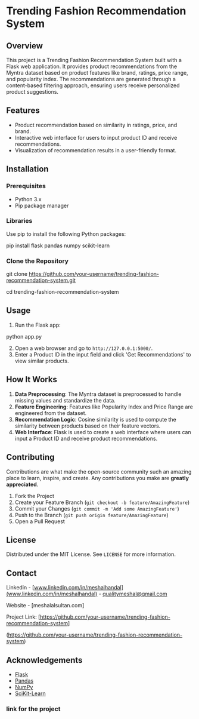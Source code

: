 # Trending Fashion Recommendation System

## Overview
This project is a Trending Fashion Recommendation System built with a Flask web application. It provides product recommendations from the Myntra dataset based on product features like brand, ratings, price range, and popularity index. The recommendations are generated through a content-based filtering approach, ensuring users receive personalized product suggestions.

## Features
- Product recommendation based on similarity in ratings, price, and brand.
- Interactive web interface for users to input product ID and receive recommendations.
- Visualization of recommendation results in a user-friendly format.

## Installation

### Prerequisites
- Python 3.x
- Pip package manager

### Libraries
Use pip to install the following Python packages:


pip install flask pandas numpy scikit-learn


### Clone the Repository

git clone https://github.com/your-username/trending-fashion-recommendation-system.git

cd trending-fashion-recommendation-system


## Usage
1. Run the Flask app:


python app.py


2. Open a web browser and go to `http://127.0.0.1:5000/`.
3. Enter a Product ID in the input field and click 'Get Recommendations' to view similar products.

## How It Works
1. **Data Preprocessing**: The Myntra dataset is preprocessed to handle missing values and standardize the data.
2. **Feature Engineering**: Features like Popularity Index and Price Range are engineered from the dataset.
3. **Recommendation Logic**: Cosine similarity is used to compute the similarity between products based on their feature vectors.
4. **Web Interface**: Flask is used to create a web interface where users can input a Product ID and receive product recommendations.

## Contributing
Contributions are what make the open-source community such an amazing place to learn, inspire, and create. Any contributions you make are **greatly appreciated**.

1. Fork the Project
2. Create your Feature Branch (`git checkout -b feature/AmazingFeature`)
3. Commit your Changes (`git commit -m 'Add some AmazingFeature'`)
4. Push to the Branch (`git push origin feature/AmazingFeature`)
5. Open a Pull Request

## License
Distributed under the MIT License. See `LICENSE` for more information.

## Contact
Linkedin - [www.linkedin.com/in/meshalhandal](www.linkedin.com/in/meshalhandal) - qualitymeshal@gmail.com

Website - [meshalalsultan.com]

Project Link: [https://github.com/your-username/trending-fashion-recommendation-system]

(https://github.com/your-username/trending-fashion-recommendation-system)

## Acknowledgements
- [Flask](https://flask.palletsprojects.com/)
- [Pandas](https://pandas.pydata.org/)
- [NumPy](https://numpy.org/)
- [SciKit-Learn](https://scikit-learn.org/)

### link for the project 


